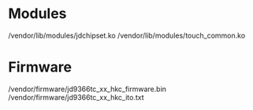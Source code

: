 # Modules
/vendor/lib/modules/jdchipset.ko
/vendor/lib/modules/touch_common.ko

# Firmware
/vendor/firmware/jd9366tc_xx_hkc_firmware.bin
/vendor/firmware/jd9366tc_xx_hkc_ito.txt